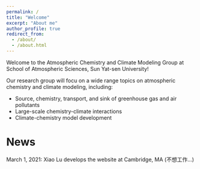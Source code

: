 ```yaml
---
permalink: /
title: "Welcome"
excerpt: "About me"
author_profile: true
redirect_from: 
  - /about/
  - /about.html
---
```

Welcome to the Atmospheric Chemistry and Climate Modeling Group at School of Atmospheric Sciences, Sun Yat-sen University!

Our research group will focu on a wide range topics on atmospheric chemistry and climate modeling, including:
 - Source, chemistry, transport, and sink of greenhouse gas and air pollutants
 - Large-scale chemistry-climate interactions
 - Climate-chemistry model development

News
======
March 1, 2021: Xiao Lu develops the website at Cambridge, MA (不想工作...)


